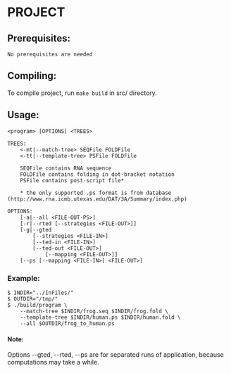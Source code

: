 # PROJECT


## Prerequisites:
	No prerequisites are needed

## Compiling:
To compile project, run `make build` in src/ directory.

## Usage:
	<program> [OPTIONS] <TREES>

	TREES:
		<-mt|--match-tree> SEQFile FOLDFile
		<-tt|--template-tree> PSFile FOLDFile

		SEQFile contains RNA sequence
		FOLDFile contains folding in dot-bracket notation
		PSFile contains post-script file*

		* the only supported .ps format is from database (http://www.rna.icmb.utexas.edu/DAT/3A/Summary/index.php)

	OPTIONS:
		[-a|--all <FILE-OUT-PS>]
		[-r|--rted [--strategies <FILE-OUT>]]
		[-g|--gted
			[--strategies <FILE-IN>]
			[--ted-in <FILE-IN>]
			[--ted-out <FILE-OUT>]
				[--mapping <FILE-OUT>]]
		[--ps [--mapping <FILE-IN>] <FILE-OUT>]

### Example:
	$ INDIR="../InFiles/"
	$ OUTDIR="/tmp/"
	$ ./build/program \
		--match-tree $INDIR/frog.seq $INDIR/frog.fold \
		--template-tree $INDIR/human.ps $INDIR/human.fold \
		--all $OUTDIR/frog_to_human.ps

#### Note:
Options --gted, --rted, --ps are for separated runs of application, because computations may take a while.
